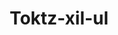 ---
layout: item
title: Toktz-xil-ul
item-id: 6522
datatable: true
id: 6522
name: "Toktz-xil-ul"
members: true
lowalch: 100
highalch: 150
examine: "A razor sharp ring of obsidian."
monsters:
  - id: 2167
    name: "TzHaar-Xil"
    members: true
    combat_level: 133
    wiki_url: "https://oldschool.runescape.wiki/w/TzHaar-Xil"
    drops:
      - quantity: "9-29"
        rarity: 0.001953125
    image: "https://oldschool.runescape.wiki/images/thumb/0/0b/TzHaar-Xil_%28sword%29.png/180px-TzHaar-Xil_%28sword%29.png?43cb7"
---